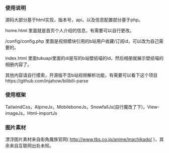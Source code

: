 
### 使用说明
源码大部分基于html实现，版本号，api，以及信息配置部分基于php。

home.html 里面就是首页个人介绍的信息，有需要可以自行更改。

/config/config.php 里面是视频模块引用的b站用户收藏/订阅id，可以改为自己需要的。

index.html 里面tukuapi里面的di是写的b站壁纸喵的id，然后相册就展示壁纸喵的相册内容了。

其他内容请自行摸索，开源版不含b站视频解析功能，有需要可以看下这个项目https://github.com/injahow/bilibili-parse

### 使用框架
TailwindCss，AlpineJs，MobileboneJs，SnowfallJs(自行魔改了下)，View-imageJs，Html-importJs

### 图片素材
漂浮图片素材来自街角魔族官网( http://www.tbs.co.jp/anime/machikado/ )，其余来自互联网出处未知。
